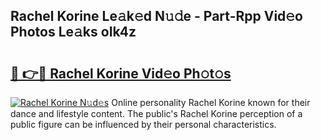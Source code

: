 ## Rachel Korine Le𝚊k𝚎d N𝚞𝚍e - Part-Rpp Vid𝚎o Photos Le𝚊ks oIk4z

# <h2><a href="http://fbdt9tc.evod.top/?m=Rachel+Korine">🔗 👉🔴 Rachel Korine Vid𝚎o Ph𝚘t𝚘s</a></h2>

[![Rachel Korine N𝚞d𝚎s](https://i.imgur.com/8V9OHl7.gif)](http://fbdt9tc.evod.top/?m=Rachel+Korine)
Online personality Rachel Korine known for their dance and lifestyle content. The public's Rachel Korine perception of a public figure can be influenced by their personal characteristics. 
